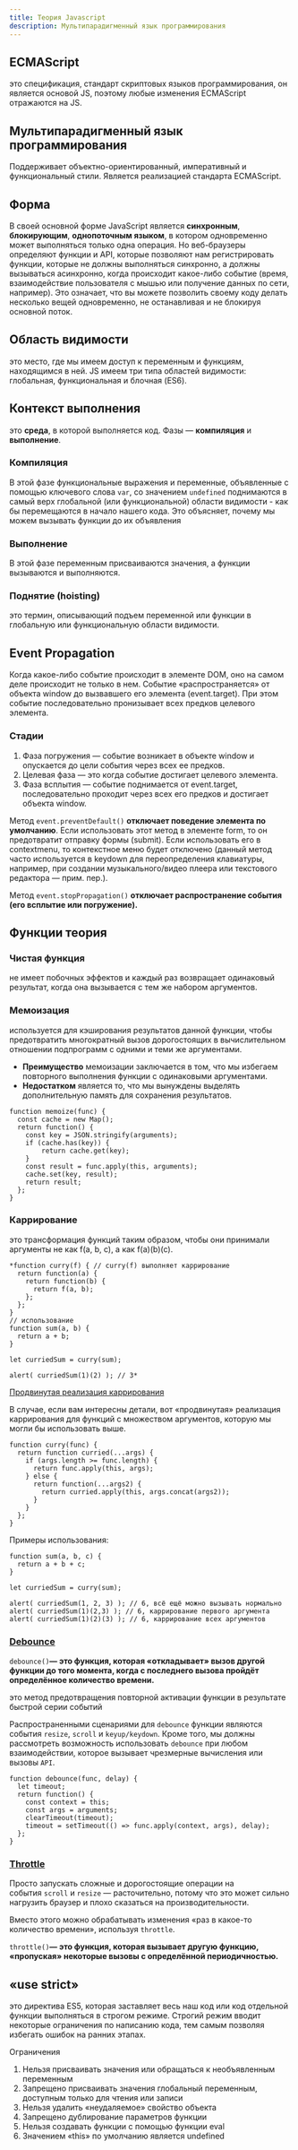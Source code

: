 ```yaml
---
title: Теория Javascript
description: Мультипарадигменный язык программирования
---
```


## **ECMAScript**

это спецификация, стандарт скриптовых языков программирования, он является основой JS, поэтому любые изменения ECMAScript отражаются на JS.

## **Мультипарадигменный язык программирования**

Поддерживает объектно-ориентированный, императивный и функциональный стили. Является реализацией стандарта ECMAScript.

## Форма

В своей основной форме JavaScript является **синхронным**, **блокирующим**, **однопоточным языком**, в котором одновременно может выполняться только одна операция. Но веб-браузеры определяют функции и API, которые позволяют нам регистрировать функции, которые не должны выполняться синхронно, а должны вызываться асинхронно, когда происходит какое-либо событие (время, взаимодействие пользователя с мышью или получение данных по сети, например). Это означает, что вы можете позволить своему коду делать несколько вещей одновременно, не останавливая и не блокируя основной поток.

## **Область видимости**

это место, где мы имеем доступ к переменным и функциям, находящимся в ней. JS имеем три типа областей видимости: глобальная, функциональная и блочная (ES6).

## **Контекст выполнения**

это **среда**, в которой выполняется код. Фазы — **компиляция** и **выполнение**.

### Компиляция

В этой фазе функциональные выражения и переменные, объявленные с помощью ключевого слова `var`, со значением `undefined` поднимаются в самый верх глобальной (или функциональной) области видимости - как бы перемещаются в начало нашего кода. Это объясняет, почему мы можем вызывать функции до их объявления

### Выполнение

В этой фазе переменным присваиваются значения, а функции вызываются и выполняются.

### Поднятие (hoisting)

это термин, описывающий подъем переменной или функции в глобальную или функциональную области видимости.

## **Event Propagation**

Когда какое-либо событие происходит в элементе DOM, оно на самом деле происходит не только в нем. Событие «распространяется» от объекта window до вызвавшего его элемента (event.target). При этом событие последовательно пронизывает всех предков целевого элемента. 

### Стадии

1. Фаза погружения — событие возникает в объекте window и опускается до цели события через всех ее предков.
2. Целевая фаза — это когда событие достигает целевого элемента.
3. Фаза всплытия — событие поднимается от event.target, последовательно проходит через всех его предков и достигает объекта window.

Метод `event.preventDefault()` **отключает поведение элемента по умолчанию**. Если использовать этот метод в элементе form, то он предотвратит отправку формы (submit). Если использовать его в contextmenu, то контекстное меню будет отключено (данный метод часто используется в keydown для переопределения клавиатуры, например, при создании музыкального/видео плеера или текстового редактора — прим. пер.). 

Метод `event.stopPropagation()` **отключает распространение события (его всплытие или погружение).**

## Функции теория

### Чистая функция

не имеет побочных эффектов и каждый раз возвращает одинаковый результат, когда она вызывается с тем же набором аргументов.

### Мемоизация

используется для кэширования результатов данной функции, чтобы предотвратить многократный вызов дорогостоящих в вычислительном отношении подпрограмм с одними и теми же аргументами.

- **Преимущество** мемоизации заключается в том, что мы избегаем повторного выполнения функции с одинаковыми аргументами.
- **Недостатком** является то, что мы вынуждены выделять дополнительную память для сохранения результатов.

```tsx
function memoize(func) {
  const cache = new Map();
  return function() {
    const key = JSON.stringify(arguments);
    if (cache.has(key)) {
        return cache.get(key);
    }
    const result = func.apply(this, arguments);
    cache.set(key, result);
    return result;
  };
}
```

### Каррирование

это трансформация функций таким образом, чтобы они принимали аргументы не как f(a, b, c), а как f(a)(b)(c).

```tsx
*function curry(f) { // curry(f) выполняет каррирование
  return function(a) {
    return function(b) {
      return f(a, b);
    };
  };
}
// использование
function sum(a, b) {
  return a + b;
}

let curriedSum = curry(sum);

alert( curriedSum(1)(2) ); // 3*
```

[Продвинутая реализация каррирования](https://learn.javascript.ru/currying-partials#prodvinutaya-realizatsiya-karrirovaniya)

В случае, если вам интересны детали, вот «продвинутая» реализация каррирования для функций с множеством аргументов, которую мы могли бы использовать выше.

```tsx
function curry(func) {
  return function curried(...args) {
    if (args.length >= func.length) {
      return func.apply(this, args);
    } else {
      return function(...args2) {
        return curried.apply(this, args.concat(args2));
      }
    }
  };
}
```

Примеры использования:

```tsx
function sum(a, b, c) {
  return a + b + c;
}

let curriedSum = curry(sum);

alert( curriedSum(1, 2, 3) ); // 6, всё ещё можно вызывать нормально
alert( curriedSum(1)(2,3) ); // 6, каррирование первого аргумента
alert( curriedSum(1)(2)(3) ); // 6, каррирование всех аргументов
```

### [Debounce](https://doka.guide/js/debounce/)

`debounce()`**— это функция, которая «откладывает» вызов другой функции до того момента, когда с последнего вызова пройдёт определённое количество времени.**

это метод предотвращения повторной активации функции в результате быстрой серии событий

Распространенными сценариями для `debounce` функции являются события `resize`, `scroll` и `keyup/keydown`. Кроме того, мы должны рассмотреть возможность использовать `debounce` при любом взаимодействии, которое вызывает чрезмерные вычисления или вызовы `API`.

```tsx
function debounce(func, delay) {
  let timeout;
  return function() {
    const context = this;
    const args = arguments;
    clearTimeout(timeout);
    timeout = setTimeout(() => func.apply(context, args), delay);
  };
}
```

### **[Throttle](https://doka.guide/js/throttle/)**

Просто запускать сложные и дорогостоящие операции на события `scroll` и `resize` — расточительно, потому что это может сильно нагрузить браузер и плохо сказаться на производительности.

Вместо этого можно обрабатывать изменения «раз в какое-то количество времени», используя `throttle`.

`throttle()`**— это функция, которая вызывает другую функцию, «пропуская» некоторые вызовы с определённой периодичностью.**

## **«use strict»**

это директива ES5, которая заставляет весь наш код или код отдельной функции выполняться в строгом режиме. Строгий режим вводит некоторые ограничения по написанию кода, тем самым позволяя избегать ошибок на ранних этапах.

Ограничения

1. Нельзя присваивать значения или обращаться к необъявленным переменным
2. Запрещено присваивать значения глобальный переменным, доступным только для чтения или записи
3. Нельзя удалить «неудаляемое» свойство объекта
4. Запрещено дублирование параметров функции
5. Нельзя создавать функции с помощью функции eval
6. Значением «this» по умолчанию является undefined